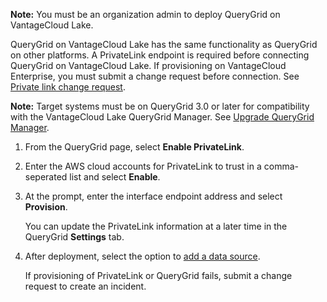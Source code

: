 **Note:** You must be an organization admin to deploy QueryGrid on VantageCloud Lake.

QueryGrid on VantageCloud Lake has the same functionality as QueryGrid on other platforms. A PrivateLink endpoint is required before connecting QueryGrid on VantageCloud Lake. If provisioning on VantageCloud Enterprise, you must submit a change request before connection. See [Private link change request](fdy1689789992425.md).

**Note:** Target systems must be on QueryGrid 3.0 or later for compatibility with the VantageCloud Lake QueryGrid Manager. See [Upgrade QueryGrid Manager](zbu1689789991346.md).

1.  From the QueryGrid page, select **Enable PrivateLink**.


1.  Enter the AWS cloud accounts for PrivateLink to trust in a comma-seperated list and select **Enable**.


1.  At the prompt, enter the interface endpoint address and select **Provision**.

    You can update the PrivateLink information at a later time in the QueryGrid **Settings** tab.


1.  After deployment, select the option to [add a data source](bhb1689789991794.md).

    If provisioning of PrivateLink or QueryGrid fails, submit a change request to create an incident.


